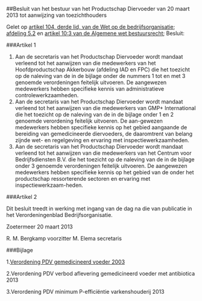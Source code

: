 <meta http-equiv='Content-Type' content='text/html; charset=utf-8' />

##Besluit van het bestuur van het Productschap Diervoeder van 20 maart 2013 tot aanwijzing van toezichthouders

Gelet op [artikel 104, derde lid, van de Wet op de bedrijfsorganisatie](../../../../../../wet/wet/op/de/bedrijfsorganisatie/BWBR0002058/README.md); [afdeling 5.2](../../../../../../wet/algemene/wet/bestuursrecht/BWBR0005537/README.md) en [artikel 10:3 van de Algemene wet bestuursrecht](../../../../../../wet/algemene/wet/bestuursrecht/BWBR0005537/README.md);
Besluit: 

###Artikel  1 

1.  Aan de secretaris van het Productschap Diervoeder wordt mandaat verleend tot het aanwijzen van die medewerkers van het Hoofdproductschap Akkerbouw (afdeling IAD en FPC) die het toezicht op de naleving van de in de bijlage onder de nummers 1 tot en met 3 genoemde verordeningen feitelijk uitvoeren. De aangewezen medewerkers hebben specifieke kennis van administratieve controlewerkzaamheden. 
2.  Aan de secretaris van het Productschap Diervoeder wordt mandaat verleend tot het aanwijzen van die medewerkers van GMP+ International die het toezicht op de naleving van de in de bijlage onder 1 en 2 genoemde verordening feitelijk uitvoeren. De aan-gewezen medewerkers hebben specifieke kennis op het gebied aangaande de bereiding van gemedicineerde diervoeders, de daaromtrent van belang zijnde wet- en regelgeving en ervaring met inspectiewerkzaamheden. 
3.  Aan de secretaris van het Productschap Diervoeder wordt mandaat verleend tot het aanwijzen van die medewerkers van het Centrum voor Bedrijfsdiensten B.V. die het toezicht op de naleving van de in de bijlage onder 3 genoemde verordeningen feitelijk uitvoeren. De aangewezen medewerkers hebben specifieke kennis op het gebied van de onder het productschap ressorterende sectoren en ervaring met inspectiewerkzaam-heden.

###Artikel  2 

Dit besluit treedt in werking met ingang van de dag na die van publicatie in het Verordeningenblad Bedrijfsorganisatie.

Zoetermeer 
20 maart 2013 

R. M. Bergkamp 
voorzitter 
M. Elema 
secretaris 

###Bijlage 

1.[Verordening PDV gemedicineerd voeder 2003](../../../../../../pbo/verordening/pdv/gemedicineerd/voeder/2003/BWBR0014695/README.md)

2.Verordening PDV verbod aflevering gemedicineerd voeder met antibiotica 2013

3.Verordening PDV minimum P-efficiëntie varkenshouderij 2013
